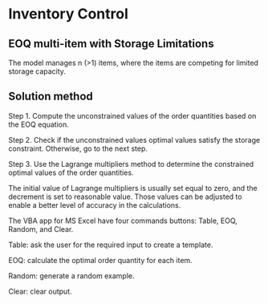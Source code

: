 # Inventory Control

## EOQ multi-item with Storage Limitations

The model manages n (>1) items, where the items are competing for limited storage capacity.


## Solution method

Step 1. Compute the unconstrained values of the order quantities based on the EOQ equation.

Step 2. Check if the unconstrained values optimal values satisfy the storage constraint. Otherwise, go to the next step.

Step 3. Use the Lagrange multipliers method to determine the constrained optimal values of the order quantities.


The initial value of Lagrange multipliers is usually set equal to zero, and the decrement is set to reasonable value. Those values can be adjusted to enable a better level of accuracy in the calculations.

The VBA app for MS Excel have four commands buttons: Table, EOQ, Random, and Clear.

Table: ask the user for the required input to create a template.

EOQ: calculate the optimal order quantity for each item.

Random: generate a random example.

Clear: clear output. 





